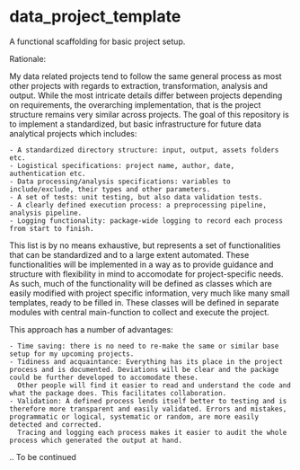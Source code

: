 # data_project_template
A functional scaffolding for basic project setup.

Rationale:

My data related projects tend to follow the same general process as most other projects with regards to extraction, transformation, analysis and output. While the most intricate details differ between projects depending on requirements, the overarching implementation, that is the project structure remains very similar across projects. The goal of this repository is to implement a standardized, but basic infrastructure for future data analytical projects which includes:

    - A standardized directory structure: input, output, assets folders etc.
    - Logistical specifications: project name, author, date, authentication etc.
    - Data processing/analysis specifications: variables to include/exclude, their types and other parameters.
    - A set of tests: unit testing, but also data validation tests.
    - A clearly defined execution process: a preprocessing pipeline, analysis pipeline.
    - Logging functionality: package-wide logging to record each process from start to finish.

This list is by no means exhaustive, but represents a set of functionalities that can be standardized and to a large extent automated. These functionalities will be implemented in a way as to provide guidance and structure with flexibility in mind to accomodate for project-specific needs. As such, much of the functionality will be defined as classes which are easily modified with project specific information, very much like many small templates, ready to be filled in. These classes will be defined in separate modules with central main-function to collect and execute the project.

This approach has a number of advantages:

    - Time saving: there is no need to re-make the same or similar base setup for my upcoming projects.
    - Tidiness and acquaintance: Everything has its place in the project process and is documented. Deviations will be clear and the package could be further developed to accomodate these. 
      Other people will find it easier to read and understand the code and what the package does. This facilitates collaboration.
    - Validation: A defined process lends itself better to testing and is therefore more transparent and easily validated. Errors and mistakes, programmatic or logical, systematic or random, are more easily detected and corrected.
      Tracing and logging each process makes it easier to audit the whole process which generated the output at hand.


.. To be continued